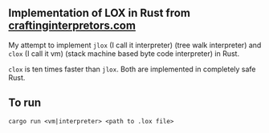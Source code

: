 ## Implementation of LOX in Rust from [craftinginterpretors.com](craftinginterpreters.com)

My attempt to implement `jlox` (I call it interpreter) (tree walk interpreter) and `clox` (I call it vm) (stack machine based byte code interpreter) in Rust.

`clox` is ten times faster than `jlox`. Both are implemented in completely safe Rust.



## To run

```
cargo run <vm|interpreter> <path to .lox file>
```


